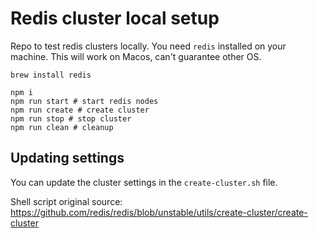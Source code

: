 # Redis cluster local setup

Repo to test redis clusters locally. You need `redis` installed on your machine. This will work on Macos, can't guarantee other OS.

```
brew install redis
```

```
npm i
npm run start # start redis nodes
npm run create # create cluster
npm run stop # stop cluster
npm run clean # cleanup
```

## Updating settings

You can update the cluster settings in the `create-cluster.sh` file.

Shell script original source: https://github.com/redis/redis/blob/unstable/utils/create-cluster/create-cluster
